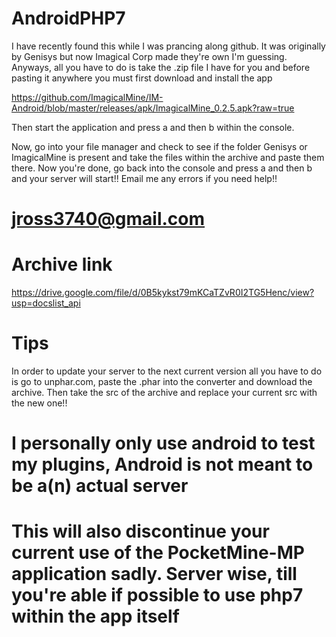 # AndroidPHP7

I have recently found this while I was prancing along github. It was originally by Genisys but now Imagical Corp made they're own I'm guessing. Anyways, all you have to do is take the .zip file I have for you and before pasting it anywhere you must first download and install the app

https://github.com/ImagicalMine/IM-Android/blob/master/releases/apk/ImagicalMine_0.2.5.apk?raw=true

Then start the application and press a and then b within the console.

Now, go into your file manager and check to see if the folder Genisys or ImagicalMine is present and take the files within the archive and paste them there. Now you're done, go back into the console and press a and then b and your server will start!! Email me any errors if you need help!!

# jross3740@gmail.com

# Archive link

https://drive.google.com/file/d/0B5kykst79mKCaTZvR0I2TG5Henc/view?usp=docslist_api

# Tips

In order to update your server to the next current version all you have to do is go to unphar.com, paste the .phar into the converter and download the archive. Then take the src of the archive and replace your current src with the new one!!

# I personally only use android to test my plugins, Android is not meant to be a(n) actual server

# This will also discontinue your current use of the PocketMine-MP application sadly. Server wise, till you're able if possible to use php7 within the app itself
